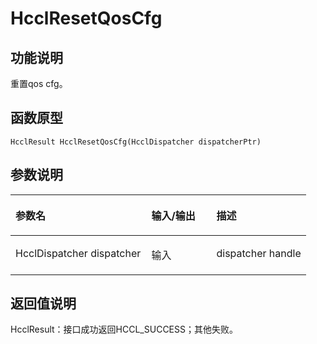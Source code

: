 # HcclResetQosCfg<a name="ZH-CN_TOPIC_0000001994467376"></a>

## 功能说明<a name="zh-cn_topic_0000001926464488_section265mcpsimp"></a>

重置qos cfg。

## 函数原型<a name="zh-cn_topic_0000001926464488_section263mcpsimp"></a>

```
HcclResult HcclResetQosCfg(HcclDispatcher dispatcherPtr)
```

## 参数说明<a name="zh-cn_topic_0000001926464488_section267mcpsimp"></a>

<a name="zh-cn_topic_0000001926464488_table268mcpsimp"></a>
<table><thead align="left"><tr id="zh-cn_topic_0000001926464488_row274mcpsimp"><th class="cellrowborder" valign="top" width="46%" id="mcps1.1.4.1.1"><p id="zh-cn_topic_0000001926464488_p276mcpsimp"><a name="zh-cn_topic_0000001926464488_p276mcpsimp"></a><a name="zh-cn_topic_0000001926464488_p276mcpsimp"></a>参数名</p>
</th>
<th class="cellrowborder" valign="top" width="22%" id="mcps1.1.4.1.2"><p id="zh-cn_topic_0000001926464488_p278mcpsimp"><a name="zh-cn_topic_0000001926464488_p278mcpsimp"></a><a name="zh-cn_topic_0000001926464488_p278mcpsimp"></a>输入/输出</p>
</th>
<th class="cellrowborder" valign="top" width="32%" id="mcps1.1.4.1.3"><p id="zh-cn_topic_0000001926464488_p280mcpsimp"><a name="zh-cn_topic_0000001926464488_p280mcpsimp"></a><a name="zh-cn_topic_0000001926464488_p280mcpsimp"></a>描述</p>
</th>
</tr>
</thead>
<tbody><tr id="zh-cn_topic_0000001926464488_row282mcpsimp"><td class="cellrowborder" valign="top" width="46%" headers="mcps1.1.4.1.1 "><p id="zh-cn_topic_0000001926464488_p284mcpsimp"><a name="zh-cn_topic_0000001926464488_p284mcpsimp"></a><a name="zh-cn_topic_0000001926464488_p284mcpsimp"></a>HcclDispatcher dispatcher</p>
</td>
<td class="cellrowborder" valign="top" width="22%" headers="mcps1.1.4.1.2 "><p id="zh-cn_topic_0000001926464488_p286mcpsimp"><a name="zh-cn_topic_0000001926464488_p286mcpsimp"></a><a name="zh-cn_topic_0000001926464488_p286mcpsimp"></a>输入</p>
</td>
<td class="cellrowborder" valign="top" width="32%" headers="mcps1.1.4.1.3 "><p id="zh-cn_topic_0000001926464488_p288mcpsimp"><a name="zh-cn_topic_0000001926464488_p288mcpsimp"></a><a name="zh-cn_topic_0000001926464488_p288mcpsimp"></a>dispatcher handle</p>
</td>
</tr>
</tbody>
</table>

## 返回值说明<a name="zh-cn_topic_0000001926464488_section289mcpsimp"></a>

HcclResult：接口成功返回HCCL\_SUCCESS；其他失败。

